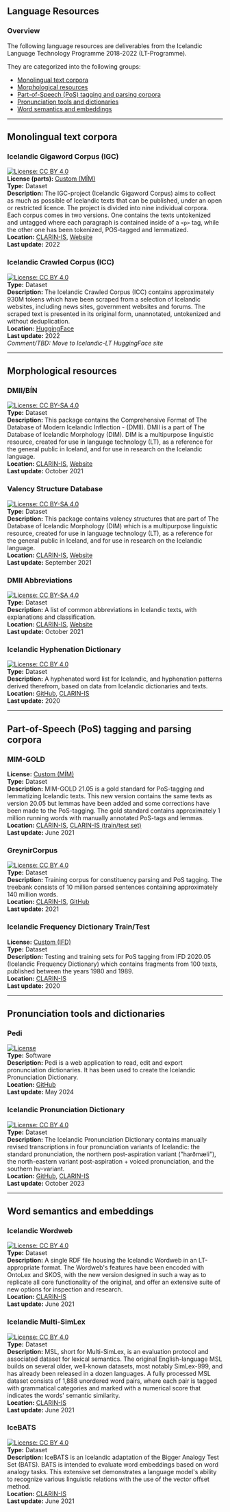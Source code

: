 ## Language Resources

### Overview

The following language resources are deliverables from the Icelandic Language Technology
Programme 2018-2022 (LT-Programme).

They are categorized into the following groups:

* [Monolingual text corpora](#monolingual-text-corpora)
* [Morphological resources](#morphological-resources)
* [Part-of-Speech (PoS) tagging and parsing corpora](#part-of-speech-pos-tagging-and-parsing-corpora)
* [Pronunciation tools and dictionaries](#pronunciation-tools-and-dictionaries)
* [Word semantics and embeddings](#word-semantics-and-embeddings)

---

## Monolingual text corpora

### Icelandic Gigaword Corpus (IGC)
[![License: CC BY 4.0](https://img.shields.io/badge/License-CC_BY_4.0-lightgrey.svg)](https://creativecommons.org/licenses/by/4.0/)  
**License (parts):** [Custom (MÍM)](https://igc.arnastofnun.is/index.html#Licencing)  
**Type:** Dataset  
**Description:** The IGC-project (Icelandic Gigaword Corpus) aims to collect as much as possible of Icelandic texts that can be published, under an open or restricted licence. The project is divided into nine individual corpora. Each corpus comes in two versions. One contains the texts untokenized and untagged where each paragraph is contained inside of a `<p>` tag, while the other one has been tokenized, POS-tagged and lemmatized.  
**Location:** [CLARIN-IS](http://hdl.handle.net/20.500.12537/254),
[Website](https://igc.arnastofnun.is/is/index.html)  
**Last update:** 2022

### Icelandic Crawled Corpus (ICC)
[![License: CC BY 4.0](https://img.shields.io/badge/License-CC_BY_4.0-lightgrey.svg)](https://creativecommons.org/licenses/by/4.0/)  
**Type:** Dataset  
**Description:** The Icelandic Crawled Corpus (ICC) contains approximately 930M tokens which have been scraped from a selection of Icelandic websites, including news sites, government websites and forums. The scraped text is presented in its original form, unannotated, untokenized and without deduplication.  
**Location:** [HuggingFace](https://huggingface.co/datasets/jonfd/ICC)  
**Last update:** 2022  
*Comment/TBD: Move to Icelandic-LT HuggingFace site*

---

## Morphological resources

### DMII/BÍN
[![License: CC BY-SA 4.0](https://img.shields.io/badge/License-CC_BY--SA_4.0-lightgrey.svg)](https://creativecommons.org/licenses/by-sa/4.0/)  
**Type:** Dataset  
**Description:** This package contains the Comprehensive Format of The Database of Modern Icelandic Inflection - (DMII). DMII is a part of The Database of Icelandic Morphology (DIM). DIM is a multipurpose linguistic resource, created for use in language technology (LT), as a reference for the general public in Iceland, and for use in research on the Icelandic language.  
**Location:** [CLARIN-IS](http://hdl.handle.net/20.500.12537/162), [Website](https://bin.arnastofnun.is/DMII/)  
**Last update:** October 2021

### Valency Structure Database
[![License: CC BY-SA 4.0](https://img.shields.io/badge/License-CC_BY--SA_4.0-lightgrey.svg)](https://creativecommons.org/licenses/by-sa/4.0/)  
**Type:** Dataset  
**Description:** This package contains valency structures that are part of The Database of Icelandic Morphology (DIM) which is a multipurpose linguistic resource, created for use in language technology (LT), as a reference for the general public in Iceland, and for use in research on the Icelandic language.  
**Location:** [CLARIN-IS](http://hdl.handle.net/20.500.12537/163), [Website](https://bin.arnastofnun.is/DMII/LTdata/DIM-valency/)  
**Last update:** September 2021

### DMII Abbreviations
[![License: CC BY-SA 4.0](https://img.shields.io/badge/License-CC_BY--SA_4.0-lightgrey.svg)](https://creativecommons.org/licenses/by-sa/4.0/)  
**Type:** Dataset  
**Description:** A list of common abbreviations in Icelandic texts, with explanations and classification.  
**Location:** [CLARIN-IS](http://hdl.handle.net/20.500.12537/164), [Website](https://bin.arnastofnun.is/DMII/LTdata/DIMabbr/)  
**Last update:** October 2021

### Icelandic Hyphenation Dictionary
[![License: CC BY 4.0](https://img.shields.io/badge/License-CC_BY_4.0-lightgrey.svg)](https://creativecommons.org/licenses/by/4.0/)  
**Type:** Dataset  
**Description:** A hyphenated word list for Icelandic, and hyphenation patterns derived therefrom, based on data from Icelandic dictionaries and texts.  
**Location:** [GitHub](https://github.com/icelandic-lt/hyphenation-is), [CLARIN-IS](http://hdl.handle.net/20.500.12537/86)  
**Last update:** 2020

---

## Part-of-Speech (PoS) tagging and parsing corpora

### MIM-GOLD
**License:** [Custom (MÍM)](https://repository.clarin.is/repository/xmlui/page/license-mim-gold)  
**Type:** Dataset  
**Description:** MIM-GOLD 21.05 is a gold standard for PoS-tagging and lemmatizing Icelandic texts. This new version contains the same texts as version 20.05 but lemmas have been added and some corrections have been made to the PoS-tagging. The gold standard contains approximately 1 million running words with manually annotated PoS-tags and lemmas.  
**Location:** [CLARIN-IS](http://hdl.handle.net/20.500.12537/113), [CLARIN-IS (train/test set)](http://hdl.handle.net/20.500.12537/114)  
**Last update:** June 2021

### GreynirCorpus
[![License: CC BY 4.0](https://img.shields.io/badge/License-CC_BY_4.0-lightgrey.svg)](https://creativecommons.org/licenses/by/4.0/)  
**Type:** Dataset  
**Description:** Training corpus for constituency parsing and PoS tagging.
The treebank consists of 10 million parsed sentences containing approximately
140 million words.  
**Location:** [CLARIN-IS](http://hdl.handle.net/20.500.12537/119), [GitHub](https://github.com/icelandic-lt/GreynirCorpus)  
**Last update:** 2021

### Icelandic Frequency Dictionary Train/Test
**License:** [Custom (IFD)](https://repository.clarin.is/repository/xmlui/page/license-frequency-dictionary)  
**Type:** Dataset  
**Description:** Testing and training sets for PoS tagging from IFD 2020.05 (Icelandic Frequency Dictionary) which contains fragments from 100 texts, published between the years 1980 and 1989.  
**Location:** [CLARIN-IS](http://hdl.handle.net/20.500.12537/38)  
**Last update:** 2020

---

## Pronunciation tools and dictionaries

### Pedi
[![License](https://img.shields.io/badge/License-Apache_2.0-blue.svg)](https://opensource.org/licenses/Apache-2.0)  
**Type:** Software  
**Description:** Pedi is a web application to read, edit and export pronunciation dictionaries. It has been used to create the Icelandic Pronunciation Dictionary.  
**Location:** [GitHub](https://github.com/icelandic-lt/pedi)  
**Last update:** May 2024

### Icelandic Pronunciation Dictionary
[![License: CC BY 4.0](https://img.shields.io/badge/License-CC_BY_4.0-lightgrey.svg)](https://creativecommons.org/licenses/by/4.0/)  
**Type:** Dataset  
**Description:** The Icelandic Pronunciation Dictionary contains manually revised transcriptions in four pronunciation variants of Icelandic: the standard pronunciation, the northern post-aspiration variant ("harðmæli"), the north-eastern variant post-aspiration + voiced pronunciation, and the southern hv-variant.  
**Location:** [GitHub](https://github.com/icelandic-lt/iceprondict), [CLARIN-IS](http://hdl.handle.net/20.500.12537/154)  
**Last update:** October 2023

---

## Word semantics and embeddings

### Icelandic Wordweb
[![License: CC BY 4.0](https://img.shields.io/badge/License-CC_BY_4.0-lightgrey.svg)](https://creativecommons.org/licenses/by/4.0/)  
**Type:** Dataset  
**Description:** A single RDF file housing the Icelandic Wordweb in an LT-appropriate format. The Wordweb's features have been encoded with OntoLex and SKOS, with the new version designed in such a way as to replicate all core functionality of the original, and offer an extensive suite of new options for inspection and research.  
**Location:** [CLARIN-IS](http://hdl.handle.net/20.500.12537/117)  
**Last update:** June 2021

### Icelandic Multi-SimLex
[![License: CC BY 4.0](https://img.shields.io/badge/License-CC_BY_4.0-lightgrey.svg)](https://creativecommons.org/licenses/by/4.0/)  
**Type:** Dataset  
**Description:** MSL, short for Multi-SimLex, is an evaluation protocol and associated dataset for lexical semantics. The original English-language MSL builds on several older, well-known datasets, most notably SimLex-999, and has already been released in a dozen languages. A fully processed MSL dataset consists of 1,888 unordered word pairs, where each pair is tagged with grammatical categories and marked with a numerical score that indicates the words' semantic similarity.  
**Location:** [CLARIN-IS](http://hdl.handle.net/20.500.12537/121)  
**Last update:** June 2021

### IceBATS
[![License: CC BY 4.0](https://img.shields.io/badge/License-CC_BY_4.0-lightgrey.svg)](https://creativecommons.org/licenses/by/4.0/)  
**Type:** Dataset  
**Description:** IceBATS is an Icelandic adaptation of the Bigger Analogy Test Set (BATS). BATS is intended to evaluate word embeddings based on word analogy tasks. This extensive set demonstrates a language model's ability to recognize various linguistic relations with the use of the vector offset method.  
**Location:** [CLARIN-IS](http://hdl.handle.net/20.500.12537/120)  
**Last update:** June 2021
